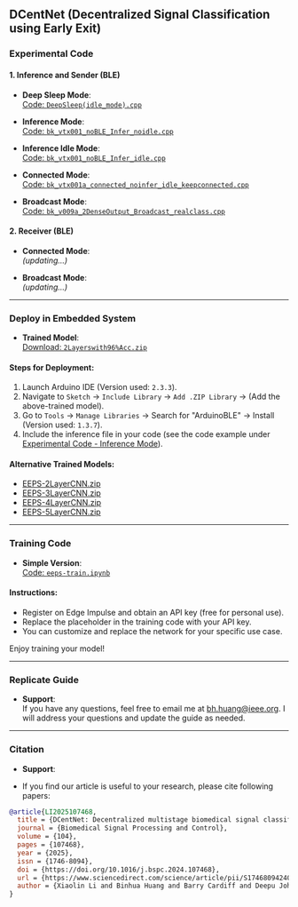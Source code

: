 ## DCentNet (Decentralized Signal Classification using Early Exit)

### Experimental Code

#### 1. Inference and Sender (BLE)

- **Deep Sleep Mode**:  
  [Code: `DeepSleep(idle_mode).cpp`](Code/DeepSleep(idle_mode).cpp)

- **Inference Mode**:  
  [Code: `bk_vtx001_noBLE_Infer_noidle.cpp`](Code/bk_vtx001_noBLE_Infer_noidle.cpp)

- **Inference Idle Mode**:  
  [Code: `bk_vtx001_noBLE_Infer_idle.cpp`](Code/bk_vtx001_noBLE_Infer_idle.cpp)

- **Connected Mode**:  
  [Code: `bk_vtx001a_connected_noinfer_idle_keepconnected.cpp`](Code/bk_vtx001a_connected_noinfer_idle_keepconnected.cpp)

- **Broadcast Mode**:  
  [Code: `bk_v009a_2DenseOutput_Broadcast_realclass.cpp`](Code/bk_v009a_2DenseOutput_Broadcast_realclass.cpp)

#### 2. Receiver (BLE)

- **Connected Mode**:  
  _(updating...)_

- **Broadcast Mode**:  
  _(updating...)_

---
 
### Deploy in Embedded System

- **Trained Model**:  
  [Download: `2Layerswith96%Acc.zip`](inference/2Layerswith96%Acc.zip)

#### Steps for Deployment:
1. Launch Arduino IDE (Version used: `2.3.3`).
2. Navigate to `Sketch` -> `Include Library` -> `Add .ZIP Library` -> (Add the above-trained model).
3. Go to `Tools` -> `Manage Libraries` -> Search for "ArduinoBLE" -> Install (Version used: `1.3.7`).
4. Include the inference file in your code (see the code example under [Experimental Code - Inference Mode](#1-inference-and-sender-ble)).

#### Alternative Trained Models:
- [EEPS-2LayerCNN.zip](inference/EEPS-2LayerCNN.zip)
- [EEPS-3LayerCNN.zip](inference/EEPS-3LayerCNN.zip)
- [EEPS-4LayerCNN.zip](inference/EEPS-4LayerCNN.zip)
- [EEPS-5LayerCNN.zip](inference/EEPS-5LayerCNN.zip)

---

### Training Code

- **Simple Version**:  
  [Code: `eeps-train.ipynb`](Code/eeps-train.ipynb)

#### Instructions:
- Register on Edge Impulse and obtain an API key (free for personal use).
- Replace the placeholder in the training code with your API key.
- You can customize and replace the network for your specific use case.  

Enjoy training your model!

---

### Replicate Guide <br>
- **Support**:  
  If you have any questions, feel free to email me at [bh.huang@ieee.org](mailto:bh.huang@ieee.org). I will address your questions and update the guide as needed.


---

### Citation

- **Support**: 
* If you find our article is useful to your research, please cite following papers: <br>
```bibtex
@article{LI2025107468,
  title = {DCentNet: Decentralized multistage biomedical signal classification using early exits},
  journal = {Biomedical Signal Processing and Control},
  volume = {104},
  pages = {107468},
  year = {2025},
  issn = {1746-8094},
  doi = {https://doi.org/10.1016/j.bspc.2024.107468},
  url = {https://www.sciencedirect.com/science/article/pii/S174680942401526X},
  author = {Xiaolin Li and Binhua Huang and Barry Cardiff and Deepu John},
}
```



